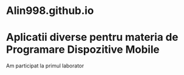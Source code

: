 # Alin998.github.io

# Aplicatii diverse pentru materia de Programare Dispozitive Mobile

Am participat la primul laborator


